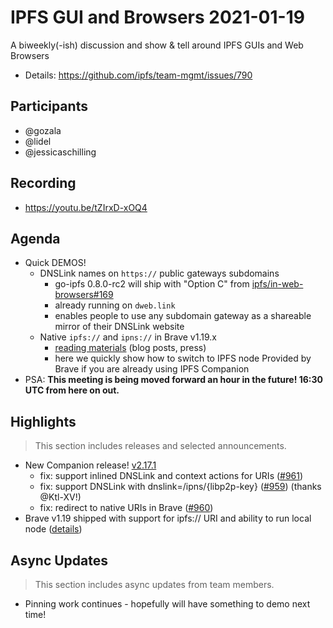 # IPFS GUI and Browsers 2021-01-19

A biweekly(-ish) discussion and show & tell around IPFS GUIs and Web Browsers

* Details: https://github.com/ipfs/team-mgmt/issues/790


## Participants

- @gozala
- @lidel
- @jessicaschilling

## Recording

- https://youtu.be/tZIrxD-xOQ4

## Agenda

- Quick DEMOS!
    - DNSLink names on `https://` public gateways subdomains
      - go-ipfs 0.8.0-rc2 will ship with "Option C" from [ipfs/in-web-browsers#169](https://github.com/ipfs/in-web-browsers/issues/169)
      - already running on `dweb.link`
      - enables people to use any subdomain gateway as a shareable mirror of their DNSLink website
    - Native `ipfs://` and `ipns://` in Brave v1.19.x
      - [reading materials](https://github.com/ipfs/in-web-browsers/issues/64#issuecomment-763016248) (blog posts, press)
      - here we quickly show how to switch to IPFS node Provided by Brave if you are already using IPFS Companion
- PSA: **This meeting is being moved forward an hour in the future! 16:30 UTC from here on out.**

## Highlights

> This section includes releases and selected announcements.

- New Companion release! [v2.17.1](https://github.com/ipfs-shipyard/ipfs-companion/releases/tag/v2.17.1)
    - fix: support inlined DNSLink and context actions for URIs ([#961](https://github.com/ipfs-shipyard/ipfs-companion/pull/961))
    - fix: support DNSLink with dnslink=/ipns/{libp2p-key} ([#959](https://github.com/ipfs-shipyard/ipfs-companion/pull/959)) (thanks @Ktl-XV!)
    - fix: redirect to native URIs in Brave ([#960](https://github.com/ipfs-shipyard/ipfs-companion/pull/960))
- Brave v1.19 shipped with support for ipfs:// URI and ability to run local node ([details](https://github.com/ipfs/in-web-browsers/issues/64#issuecomment-763016248))

## Async Updates

> This section includes async updates from team members.

- Pinning work continues - hopefully will have something to demo next time!

